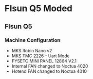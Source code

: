 
# Flsun Q5 Moded

## Flsun Q5

### Machine Configuration 
  - MKS Robin Nano v2
  - MKS TMC 2226 - Uart Mode
  - FYSETC MINI PANEL 12864 V2.1 
  - Internal FAN changed to Noctua 4020
  - Hotend FAN changed to Noctua 4010
 
